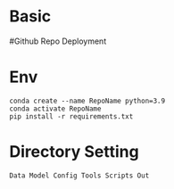 # Basic
 
#Github Repo Deployment

# Env

    conda create --name RepoName python=3.9
    conda activate RepoName
    pip install -r requirements.txt

# Directory Setting

`
Data
Model
Config
Tools
Scripts
Out
`
